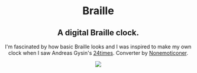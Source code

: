 <div align="center">
  <h1>Braille</h1>
  <h2>A digital Braille clock.</h2>
  <p>I'm fascinated by how basic Braille looks and I was inspired to make my own clock when I saw Andreas Gysin's <a href="https://24times.gysin-vanetti.com">24times</a>. Converter by <a href="https://github.com/Nonemoticoner">Nonemoticoner</a>.</p>
  <img src="https://i.imgur.com/HrtYqk0.png"></img>
</div>
